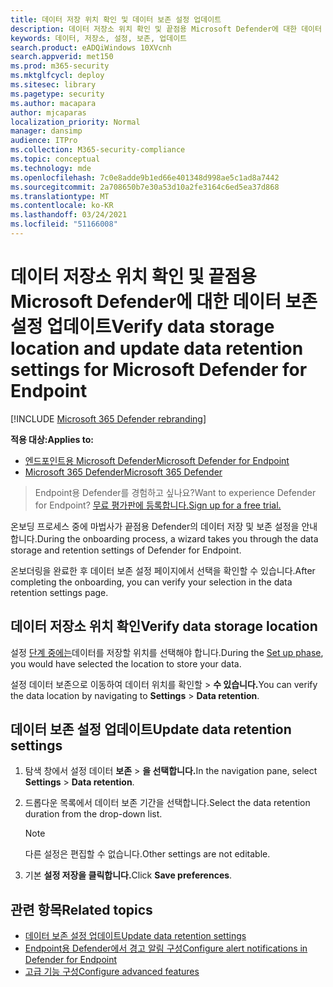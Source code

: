 ```yaml
---
title: 데이터 저장 위치 확인 및 데이터 보존 설정 업데이트
description: 데이터 저장소 위치 확인 및 끝점용 Microsoft Defender에 대한 데이터 보존 설정 업데이트
keywords: 데이터, 저장소, 설정, 보존, 업데이트
search.product: eADQiWindows 10XVcnh
search.appverid: met150
ms.prod: m365-security
ms.mktglfcycl: deploy
ms.sitesec: library
ms.pagetype: security
ms.author: macapara
author: mjcaparas
localization_priority: Normal
manager: dansimp
audience: ITPro
ms.collection: M365-security-compliance
ms.topic: conceptual
ms.technology: mde
ms.openlocfilehash: 7c0e8adde9b1ed66e401348d998ae5c1ad8a7442
ms.sourcegitcommit: 2a708650b7e30a53d10a2fe3164c6ed5ea37d868
ms.translationtype: MT
ms.contentlocale: ko-KR
ms.lasthandoff: 03/24/2021
ms.locfileid: "51166008"
---
```

# <a name="verify-data-storage-location-and-update-data-retention-settings-for-microsoft-defender-for-endpoint"></a><span data-ttu-id="3081b-104">데이터 저장소 위치 확인 및 끝점용 Microsoft Defender에 대한 데이터 보존 설정 업데이트</span><span class="sxs-lookup"><span data-stu-id="3081b-104">Verify data storage location and update data retention settings for Microsoft Defender for Endpoint</span></span>

[!INCLUDE [Microsoft 365 Defender rebranding](../../includes/microsoft-defender.md)]


<span data-ttu-id="3081b-105">**적용 대상:**</span><span class="sxs-lookup"><span data-stu-id="3081b-105">**Applies to:**</span></span>
- [<span data-ttu-id="3081b-106">엔드포인트용 Microsoft Defender</span><span class="sxs-lookup"><span data-stu-id="3081b-106">Microsoft Defender for Endpoint</span></span>](https://go.microsoft.com/fwlink/p/?linkid=2154037)
- [<span data-ttu-id="3081b-107">Microsoft 365 Defender</span><span class="sxs-lookup"><span data-stu-id="3081b-107">Microsoft 365 Defender</span></span>](https://go.microsoft.com/fwlink/?linkid=2118804)


><span data-ttu-id="3081b-108">Endpoint용 Defender를 경험하고 싶나요?</span><span class="sxs-lookup"><span data-stu-id="3081b-108">Want to experience Defender for Endpoint?</span></span> [<span data-ttu-id="3081b-109">무료 평가판에 등록합니다.</span><span class="sxs-lookup"><span data-stu-id="3081b-109">Sign up for a free trial.</span></span>](https://www.microsoft.com/microsoft-365/windows/microsoft-defender-atp?ocid=docs-wdatp-gensettings-abovefoldlink)

<span data-ttu-id="3081b-110">온보딩 프로세스 중에 마법사가 끝점용 Defender의 데이터 저장 및 보존 설정을 안내합니다.</span><span class="sxs-lookup"><span data-stu-id="3081b-110">During the onboarding process, a wizard takes you through the data storage and retention settings of Defender for Endpoint.</span></span> 

<span data-ttu-id="3081b-111">온보더링을 완료한 후 데이터 보존 설정 페이지에서 선택을 확인할 수 있습니다.</span><span class="sxs-lookup"><span data-stu-id="3081b-111">After completing the onboarding, you can verify your selection in the data retention settings page.</span></span>

## <a name="verify-data-storage-location"></a><span data-ttu-id="3081b-112">데이터 저장소 위치 확인</span><span class="sxs-lookup"><span data-stu-id="3081b-112">Verify data storage location</span></span>
<span data-ttu-id="3081b-113">설정 [단계 중에는](production-deployment.md)데이터를 저장할 위치를 선택해야 합니다.</span><span class="sxs-lookup"><span data-stu-id="3081b-113">During the [Set up phase](production-deployment.md), you would have selected the location to store your data.</span></span> 

<span data-ttu-id="3081b-114">설정 데이터 보존으로 이동하여 데이터 위치를 확인할  >  **수 있습니다.**</span><span class="sxs-lookup"><span data-stu-id="3081b-114">You can verify the data location by navigating to **Settings** > **Data retention**.</span></span>

## <a name="update-data-retention-settings"></a><span data-ttu-id="3081b-115">데이터 보존 설정 업데이트</span><span class="sxs-lookup"><span data-stu-id="3081b-115">Update data retention settings</span></span>

1. <span data-ttu-id="3081b-116">탐색 창에서 설정 데이터 **보존**  >  **을 선택합니다.**</span><span class="sxs-lookup"><span data-stu-id="3081b-116">In the navigation pane, select **Settings** > **Data retention**.</span></span>

2. <span data-ttu-id="3081b-117">드롭다운 목록에서 데이터 보존 기간을 선택합니다.</span><span class="sxs-lookup"><span data-stu-id="3081b-117">Select the data retention duration from the drop-down list.</span></span>

    > [!NOTE]
    > <span data-ttu-id="3081b-118">다른 설정은 편집할 수 없습니다.</span><span class="sxs-lookup"><span data-stu-id="3081b-118">Other settings are not editable.</span></span>

3. <span data-ttu-id="3081b-119">기본 **설정 저장을 클릭합니다.**</span><span class="sxs-lookup"><span data-stu-id="3081b-119">Click **Save preferences**.</span></span>


## <a name="related-topics"></a><span data-ttu-id="3081b-120">관련 항목</span><span class="sxs-lookup"><span data-stu-id="3081b-120">Related topics</span></span>
- [<span data-ttu-id="3081b-121">데이터 보존 설정 업데이트</span><span class="sxs-lookup"><span data-stu-id="3081b-121">Update data retention settings</span></span>](data-retention-settings.md)
- [<span data-ttu-id="3081b-122">Endpoint용 Defender에서 경고 알림 구성</span><span class="sxs-lookup"><span data-stu-id="3081b-122">Configure alert notifications in Defender for Endpoint</span></span>](configure-email-notifications.md)
- [<span data-ttu-id="3081b-123">고급 기능 구성</span><span class="sxs-lookup"><span data-stu-id="3081b-123">Configure advanced features</span></span>](advanced-features.md)
